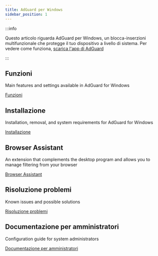 ```yaml
---
title: AdGuard per Windows
sidebar_position: 1
---
```


:::info

Questo articolo riguarda AdGuard per Windows, un blocca-inserzioni multifunzionale che protegge il tuo dispositivo a livello di sistema. Per vedere come funziona, [scarica l'app di AdGuard](https://agrd.io/download-kb-adblock)

:::

## Funzioni

Main features and settings available in AdGuard for Windows

[Funzioni](/adguard-for-windows/features/features.md)

## Installazione

Installation, removal, and system requirements for AdGuard for Windows

[Installazione](/adguard-for-windows/installation.md)

## Browser Assistant

An extension that complements the desktop program and allows you to manage filtering from your browser

[Browser Assistant](/adguard-for-windows/browser-assistant.md)

## Risoluzione problemi

Known issues and possible solutions

[Risoluzione problemi](/adguard-for-windows/solving-problems/solving-problems.md)

## Documentazione per amministratori

Configuration guide for system administrators

[Documentazione per amministratori](/adguard-for-windows/admins-documentation.md)
